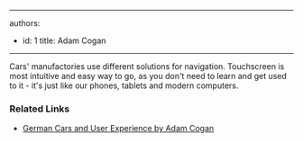 

---
authors:
  - id: 1
    title: Adam Cogan
---




<span class='intro'> Cars' manufactories use different solutions for navigation. Touchscreen is most intuitive and easy way to go, as you don't need to learn and get used to it - it's just&#160;like our phones, tablets and modern computers.<br> </span>

<h3 class="ssw15-rteElement-H3">​Related Links<br></h3><p><ul><li>​​<a href="http&#58;//adamcogan.com/2012/08/13/german-cars-and-user-experience/">German Cars and User Experience by Adam Cogan​</a><br></li></ul></p>


